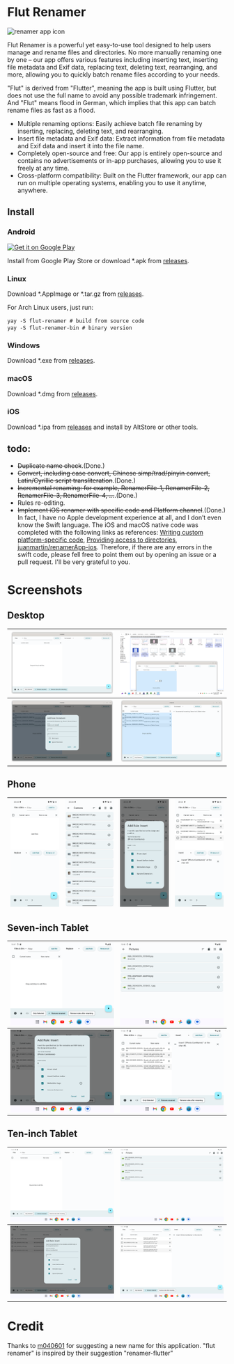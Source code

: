 # Flut Renamer

<img alt="renamer app icon" src="https://raw.githubusercontent.com/sun-jiao/renamer/main/assets/desktop.png" height=100px /> 

Flut Renamer is a powerful yet easy-to-use tool designed to help users manage and rename files and directories. No more manually renaming one by one – our app offers various features including inserting text, inserting file metadata and Exif data, replacing text, deleting text, rearranging, and more, allowing you to quickly batch rename files according to your needs.

"Flut" is derived from "Flutter", meaning the app is built using Flutter, but does not use the full name to avoid any possible trademark infringement. And "Flut" means flood in German, which implies that this app can batch rename files as fast as a flood.

* Multiple renaming options: Easily achieve batch file renaming by inserting, replacing, deleting text, and rearranging.
* Insert file metadata and Exif data: Extract information from file metadata and Exif data and insert it into the file name.
* Completely open-source and free: Our app is entirely open-source and contains no advertisements or in-app purchases, allowing you to use it freely at any time.
* Cross-platform compatibility: Built on the Flutter framework, our app can run on multiple operating systems, enabling you to use it anytime, anywhere.

## Install
### Android 
<a href="https://play.google.com/store/apps/details?id=net.sunjiao.renamer"><img alt="Get it on Google Play" src="https://play.google.com/intl/en_us/badges/images/generic/en-play-badge.png" height=60px /></a>

Install from Google Play Store or download *.apk from [releases](https://github.com/sun-jiao/renamer/releases).

### Linux
Download *.AppImage or *.tar.gz from [releases](https://github.com/sun-jiao/renamer/releases).

For Arch Linux users, just run:
```shell
yay -S flut-renamer # build from source code
yay -S flut-renamer-bin # binary version
```

### Windows
Download *.exe from [releases](https://github.com/sun-jiao/renamer/releases).

### macOS
Download *.dmg from [releases](https://github.com/sun-jiao/renamer/releases).

### iOS
Download *.ipa from [releases](https://github.com/sun-jiao/renamer/releases) and install by AltStore or other tools.

## todo:
- ~~Duplicate name check~~.(Done.)
- ~~Convert, including case convert, Chinese simp/trad/pinyin convert, Latin/Cyrillic script transliteration~~.(Done.)
- ~~Incremental renaming: for example, RenamerFile-1, RenamerFile-2, RenamerFile-3, RenamerFile-4, ...~~.(Done.)
- Rules re-editing.
- ~~Implement iOS renamer with specific code and Platform channel~~.(Done.) In fact, I have no Apple development experience at all, and I don’t even know the Swift language. The iOS and macOS native code was completed with the following links as references: [Writing custom platform-specific code](https://docs.flutter.dev/platform-integration/platform-channels?tab=type-mappings-swift-tab#type-mappings-swift-tab), [Providing access to directories](https://developer.apple.com/documentation/uikit/view_controllers/providing_access_to_directories), [juanmartin/renamerApp-ios](https://github.com/juanmartin/renamerApp-ios). Therefore, if there are any errors in the swift code, please fell free to point them out by opening an issue or a pull request. I'll be very grateful to you.

# Screenshots
## Desktop
| ![Desktop-0](/screenshots/Desktop-0.png?raw=true) | ![Desktop-1](/screenshots/Desktop-1.png?raw=true) |
|:--------------------------------------------------|:--------------------------------------------------|
| ![Desktop-2](/screenshots/Desktop-2.png?raw=true) | ![Desktop-3](/screenshots/Desktop-3.png?raw=true) |

## Phone
| ![Phone-0](/screenshots/Phone-0.png?raw=true) | ![Phone-1](/screenshots/Phone-1.png?raw=true) | ![Phone-2](/screenshots/Phone-2.png?raw=true) | ![Phone-3](/screenshots/Phone-3.png?raw=true) |
|:----------------------------------------------|:----------------------------------------------|:----------------------------------------------|:----------------------------------------------|

## Seven-inch Tablet
| ![Seven-inch_Tablet-0](/screenshots/Seven-inch_Tablet-0.png?raw=true) | ![Seven-inch_Tablet-1](/screenshots/Seven-inch_Tablet-1.png?raw=true) |
|:----------------------------------------------------------------------|:----------------------------------------------------------------------|
| ![Seven-inch_Tablet-2](/screenshots/Seven-inch_Tablet-2.png?raw=true) | ![Seven-inch_Tablet-3](/screenshots/Seven-inch_Tablet-3.png?raw=true) |

## Ten-inch Tablet
| ![Ten-inch_Tablet-0](/screenshots/Ten-inch_Tablet-0.png?raw=true) | ![Ten-inch_Tablet-1](/screenshots/Ten-inch_Tablet-1.png?raw=true) |
|:------------------------------------------------------------------|:------------------------------------------------------------------|
| ![Ten-inch_Tablet-2](/screenshots/Ten-inch_Tablet-2.png?raw=true) | ![Ten-inch_Tablet-3](/screenshots/Ten-inch_Tablet-3.png?raw=true) |

# Credit
Thanks to [m040601](https://aur.archlinux.org/account/m040601) for suggesting a new name for this application. "flut renamer" is inspired by their suggestion "renamer-flutter"

